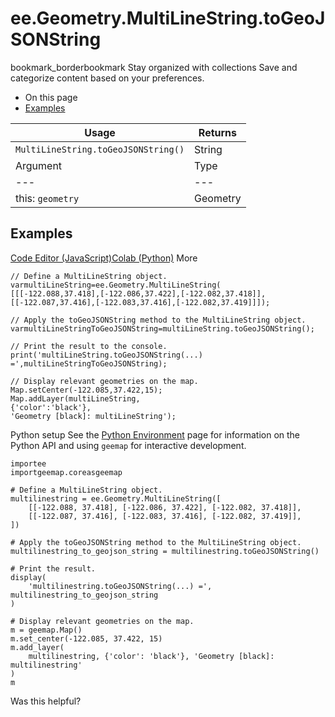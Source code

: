  
#  ee.Geometry.MultiLineString.toGeoJSONString
bookmark_borderbookmark Stay organized with collections  Save and categorize content based on your preferences.
  * On this page
  * [Examples](https://developers.google.com/earth-engine/apidocs/ee-geometry-multilinestring-togeojsonstring#examples)


Usage | Returns  
---|---  
`MultiLineString.toGeoJSONString()` | String  
Argument | Type | Details  
---|---|---  
this: `geometry` | Geometry | The Geometry instance.  
## Examples
[Code Editor (JavaScript)](https://developers.google.com/earth-engine/apidocs/ee-geometry-multilinestring-togeojsonstring#code-editor-javascript-sample)[Colab (Python)](https://developers.google.com/earth-engine/apidocs/ee-geometry-multilinestring-togeojsonstring#colab-python-sample) More
```
// Define a MultiLineString object.
varmultiLineString=ee.Geometry.MultiLineString(
[[[-122.088,37.418],[-122.086,37.422],[-122.082,37.418]],
[[-122.087,37.416],[-122.083,37.416],[-122.082,37.419]]]);

// Apply the toGeoJSONString method to the MultiLineString object.
varmultiLineStringToGeoJSONString=multiLineString.toGeoJSONString();

// Print the result to the console.
print('multiLineString.toGeoJSONString(...) =',multiLineStringToGeoJSONString);

// Display relevant geometries on the map.
Map.setCenter(-122.085,37.422,15);
Map.addLayer(multiLineString,
{'color':'black'},
'Geometry [black]: multiLineString');
```
Python setup
See the [ Python Environment](https://developers.google.com/earth-engine/guides/python_install) page for information on the Python API and using `geemap` for interactive development.
```
importee
importgeemap.coreasgeemap
```
```
# Define a MultiLineString object.
multilinestring = ee.Geometry.MultiLineString([
    [[-122.088, 37.418], [-122.086, 37.422], [-122.082, 37.418]],
    [[-122.087, 37.416], [-122.083, 37.416], [-122.082, 37.419]],
])

# Apply the toGeoJSONString method to the MultiLineString object.
multilinestring_to_geojson_string = multilinestring.toGeoJSONString()

# Print the result.
display(
    'multilinestring.toGeoJSONString(...) =', multilinestring_to_geojson_string
)

# Display relevant geometries on the map.
m = geemap.Map()
m.set_center(-122.085, 37.422, 15)
m.add_layer(
    multilinestring, {'color': 'black'}, 'Geometry [black]: multilinestring'
)
m
```

Was this helpful?
